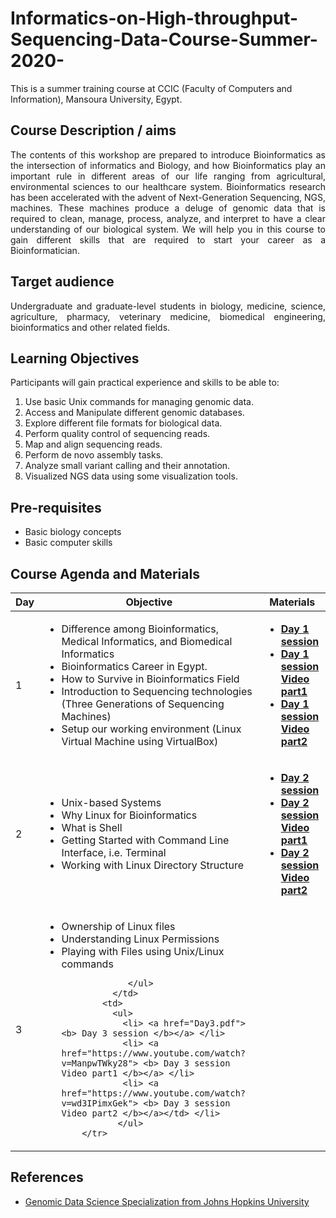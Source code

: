 # Informatics-on-High-throughput-Sequencing-Data-Course-Summer-2020-
This is a summer training course at CCIC (Faculty of Computers and Information), Mansoura University, Egypt. 
## Course Description / aims
<p align="justify">
The contents of this workshop are prepared to introduce Bioinformatics as the intersection of informatics and Biology, and how Bioinformatics play an important rule in different areas of our life ranging from agricultural, environmental sciences to our healthcare system. Bioinformatics research has been accelerated with the advent of Next-Generation Sequencing, NGS, machines. These machines produce a deluge of genomic data that is required to clean, manage, process, analyze, and interpret to have a clear understanding of our biological system. We will help you in this course to gain different skills that are required to start your career as a Bioinformatician.</p>

## Target audience
<p align="justify">
Undergraduate and graduate-level students in biology, medicine, science, agriculture, pharmacy, veterinary medicine, biomedical engineering, bioinformatics and other related fields.</p>

## Learning Objectives
<p align="justify">
  Participants will gain practical experience and skills to be able to: 
  <ol>
    <li> Use basic Unix commands for managing genomic data. </li>
    <li> Access and Manipulate different genomic databases. </li>
    <li> Explore different file formats for biological data. </li>
    <li> Perform quality control of sequencing reads. </li>
    <li> Map and align sequencing reads. </li>
    <li> Perform de novo assembly tasks. </li>
    <li> Analyze small variant calling and their annotation. </li>
    <li> Visualized NGS data using some visualization tools.</li> </ol> </p>
    
## Pre-requisites
<p align="justify"> 
  <ul>
    <li> Basic biology concepts </li>
    <li> Basic computer skills </li>
  </ul> </p>

## Course Agenda and Materials 
   <table>  
        <thead>
           <th> Day </th>
           <th> Objective </th>
           <th> Materials </th>
        </thead>
        <tr>
            <td> 1 </td>
            <td> <ul>  <li> Difference among Bioinformatics, Medical Informatics, and Biomedical Informatics </li>
                       <li> Bioinformatics Career in Egypt. </li>
                       <li> How to Survive in Bioinformatics Field </li>
                       <li> Introduction to Sequencing technologies (Three Generations of Sequencing Machines) </li>
                       <li> Setup our working environment (Linux Virtual Machine using VirtualBox) </li>
                 </ul>
              </td>
            <td> 
              <ul>
                <li> <a href="Day1.pdf"> <b> Day 1 session </b></a> </li>
                <li> <a href="https://www.youtube.com/watch?v=7TPOgk5WsZ0"> <b> Day 1 session Video part1 </b></a> </li>
                <li> <a href="https://www.youtube.com/watch?v=s5em8kJaYbA"> <b> Day 1 session Video part2 </b></a></td> </li>
               </ul>
        </tr>
          <tr>
            <td> 2 </td>
            <td> <ul>  <li> Unix-based Systems </li>
                       <li> Why Linux for Bioinformatics </li>
                       <li> What is Shell </li>
                       <li> Getting Started with Command Line Interface, i.e. Terminal </li>
                       <li> Working with Linux Directory Structure </li>
                 </ul>
              </td>
            <td> 
              <ul>
                <li> <a href="Day2.pdf"> <b> Day 2 session </b></a> </li>
                <li> <a href="https://www.youtube.com/watch?v=M1R2qsREo2w"> <b> Day 2 session Video part1 </b></a> </li>
                <li> <a href="https://www.youtube.com/watch?v=cYyAwB992Rg"> <b> Day 2 session Video part2 </b></a></td> </li>
               </ul>
        </tr>
          <tr>
            <td> 3 </td>
            <td> <ul>  <li> Ownership of Linux files </li>
                       <li> Understanding Linux Permissions  </li>
                       <li> Playing with Files using Unix/Linux commands</li>
                       
                       
                 </ul>
              </td>
            <td> 
              <ul>
                <li> <a href="Day3.pdf"> <b> Day 3 session </b></a> </li>
                <li> <a href="https://www.youtube.com/watch?v=ManpwTWky28"> <b> Day 3 session Video part1 </b></a> </li>
                <li> <a href="https://www.youtube.com/watch?v=wd3IPimxGek"> <b> Day 3 session Video part2 </b></a></td> </li>
               </ul>
        </tr>

   </table>
   
   ## References 
   <ul>
  <li>   <a href="https://www.coursera.org/specializations/genomic-data-science"> Genomic Data Science Specialization from Johns Hopkins University</a>   </li>
  
  
   </ul>
